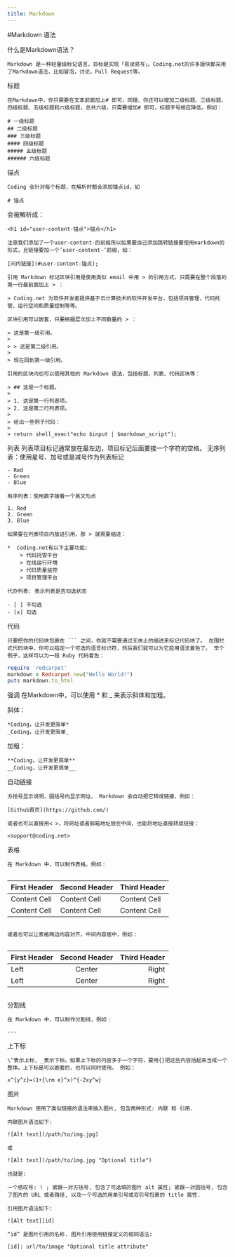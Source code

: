 ```yaml
---
title: Markdown
---
```


#Markdown 语法

什么是Markdown语法？

	Markdown 是一种轻量级标记语言，目标是实现「易读易写」。Coding.net的许多版块都采用了Markdown语法，比如冒泡，讨论，Pull Request等。

标题

	在Markdown中，你只需要在文本前面加上# 即可，同理、你还可以增加二级标题、三级标题、四级标题、五级标题和六级标题，总共六级，只需要增加# 即可，标题字号相应降低。例如：
```
# 一级标题
## 二级标题
### 三级标题
#### 四级标题
##### 五级标题
###### 六级标题
```
锚点

	Coding 会针对每个标题，在解析时都会添加锚点id，如
```
# 锚点
```
会被解析成：
```
<h1 id="user-content-锚点">锚点</h1>
```
	注意我们添加了一个user-content-的前缀所以如果要自己添加跳转链接要使用markdown的形式，且链接要加一个’user-content-‘前缀，如：
```
[问内链接](#user-content-锚点);
```
	引用 Markdown 标记区块引用是使用类似 email 中用 > 的引用方式，只需要在整个段落的第一行最前面加上 > ：
```
> Coding.net 为软件开发者提供基于云计算技术的软件开发平台，包括项目管理，代码托管，运行空间和质量控制等等。
```
	区块引用可以嵌套，只要根据层次加上不同数量的 > ：
```
> 这是第一级引用。
>
> > 这是第二级引用。
>
> 现在回到第一级引用。
```
	引用的区块内也可以使用其他的 Markdown 语法，包括标题、列表、代码区块等：
```
> ## 这是一个标题。
>
> 1. 这是第一行列表项。
> 2. 这是第二行列表项。
>
> 给出一些例子代码：
>
> return shell_exec("echo $input | $markdown_script");
```
列表 
	列表项目标记通常放在最左边，项目标记后面要接一个字符的空格。 无序列表：使用星号、加号或是减号作为列表标记
```
- Red
- Green
- Blue
```
	有序列表：使用数字接着一个英文句点
```
1. Red
2. Green
3. Blue
```
	如果要在列表项目内放进引用，那 > 就需要缩进：
```
*  Coding.net有以下主要功能:
    > 代码托管平台
    > 在线运行环境    
    > 代码质量监控    
    > 项目管理平台
```
	代办列表: 表示列表是否勾选状态
```
- [ ] 不勾选
- [x] 勾选
```
代码

	只要把你的代码块包裹在 ``` 之间，你就不需要通过无休止的缩进来标记代码块了。 在围栏式代码块中，你可以指定一个可选的语言标识符，然后我们就可以为它启用语法着色了。 举个例子，这样可以为一段 Ruby 代码着色：
```ruby
require 'redcarpet'
markdown = Redcarpet.new("Hello World!")
puts markdown.to_html
```
强调
	在Markdown中，可以使用 * 和 _ 来表示斜体和加粗。

斜体：
```
*Coding，让开发更简单*
_Coding，让开发更简单_
```
加粗：
```
**Coding，让开发更简单**
__Coding，让开发更简单__
```
自动链接

	方括号显示说明，圆括号内显示网址， Markdown 会自动把它转成链接，例如：
```
[Github首页](https://github.com/)
```
	或者也可以直接用< >，将网址或者邮箱地址放在中间，也能将地址直接转成链接：
```
<support@coding.net>
```
表格

	在 Markdown 中，可以制作表格，例如：
```
```
First Header | Second Header | Third Header
------------ | ------------- | ------------
Content Cell | Content Cell  | Content Cell
Content Cell | Content Cell  | Content Cell
```
```
	或者也可以让表格两边内容对齐，中间内容居中，例如：
```
```
First Header | Second Header | Third Header
:----------- | :-----------: | -----------:
Left         | Center        | Right
Left         | Center        | Right
```
```
分割线

	在 Markdown 中，可以制作分割线，例如：
```
---
```
上下标

	\^表示上标, _表示下标。如果上下标的内容多于一个字符，要用{}把这些内容括起来当成一个整体。上下标是可以嵌套的，也可以同时使用。 例如：
```
x^{y^z}=(1+{\rm e}^x)^{-2xy^w}
```
图片

	Markdown 使用了类似链接的语法来插入图片, 包含两种形式: 内联 和 引用.

	内联图片语法如下:
```
![Alt text](/path/to/img.jpg)
```
	或
```
![Alt text](/path/to/img.jpg "Optional title")
```
	也就是:

	一个感叹号: ! ; 紧跟一对方括号, 包含了可选填的图片 alt 属性; 紧跟一对圆括号, 包含了图片的 URL 或者路径, 以及一个可选的用单引号或双引号包裹的 title 属性.

	引用图片语法如下:
```
![Alt text][id]
```
	“id” 是图片引用的名称. 图片引用使用链接定义的相同语法:
```
[id]: url/to/image "Optional title attribute"
```